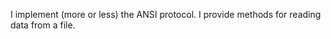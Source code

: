I implement (more or less) the ANSI <FileReadStream> protocol. I provide methods for reading data from a file. 